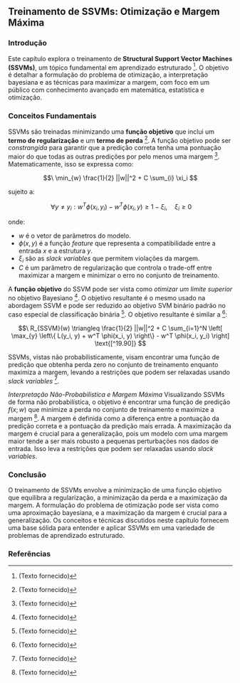 ## Treinamento de SSVMs: Otimização e Margem Máxima

### Introdução
Este capítulo explora o treinamento de **Structural Support Vector Machines (SSVMs)**, um tópico fundamental em aprendizado estruturado [^693]. O objetivo é detalhar a formulação do problema de otimização, a interpretação bayesiana e as técnicas para maximizar a margem, com foco em um público com conhecimento avançado em matemática, estatística e otimização.

### Conceitos Fundamentais
SSVMs são treinadas minimizando uma **função objetivo** que inclui um **termo de regularização** e um **termo de perda** [^693].  A função objetivo pode ser *constrangida* para garantir que a predição correta tenha uma pontuação maior do que todas as outras predições por pelo menos uma margem [^693]. Matematicamente, isso se expressa como:

$$\
\min_{w} \frac{1}{2} ||w||^2 + C \sum_{i} \xi_i
$$

sujeito a:

$$\
\forall y \neq y_i: w^T \phi(x_i, y_i) - w^T \phi(x_i, y) \geq 1 - \xi_i, \quad \xi_i \geq 0
$$

onde:
*   $w$ é o vetor de parâmetros do modelo.
*   $\phi(x, y)$ é a função *feature* que representa a compatibilidade entre a entrada $x$ e a estrutura $y$.
*   $\xi_i$ são as *slack variables* que permitem violações da margem.
*   $C$ é um parâmetro de regularização que controla o trade-off entre maximizar a margem e minimizar o erro no conjunto de treinamento.

A **função objetivo** do SSVM pode ser vista como *otimizar um limite superior* no objetivo Bayesiano [^693]. O objetivo resultante é o mesmo usado na abordagem SSVM e pode ser reduzido ao objetivo SVM binário padrão no caso especial de classificação binária [^693].
O objetivo resultante é similar a [^693]:

$$\
R_{SSVM}(w) \triangleq \frac{1}{2} ||w||^2 + C \sum_{i=1}^N \left[ \max_{y} \left\{ L(y_i, y) + w^T \phi(x_i, y) \right\} - w^T \phi(x_i, y_i) \right] \text{[^19.90]}
$$

SSVMs, vistas não probabilisticamente, visam encontrar uma função de predição que obtenha perda zero no conjunto de treinamento enquanto maximiza a margem, levando a restrições que podem ser relaxadas usando *slack variables* [^693].

*Interpretação Não-Probabilística e Margem Máxima*
Visualizando SSVMs de forma não probabilística, o objetivo é encontrar uma função de predição $f(x; w)$ que minimize a perda no conjunto de treinamento e maximize a margem [^693]. A margem é definida como a diferença entre a pontuação da predição correta e a pontuação da predição mais errada. A maximização da margem é crucial para a generalização, pois um modelo com uma margem maior tende a ser mais robusto a pequenas perturbações nos dados de entrada. Isso leva a restrições que podem ser relaxadas usando *slack variables*.

### Conclusão
O treinamento de SSVMs envolve a minimização de uma função objetivo que equilibra a regularização, a minimização da perda e a maximização da margem. A formulação do problema de otimização pode ser vista como uma aproximação bayesiana, e a maximização da margem é crucial para a generalização. Os conceitos e técnicas discutidos neste capítulo fornecem uma base sólida para entender e aplicar SSVMs em uma variedade de problemas de aprendizado estruturado.

### Referências
[^693]: (Texto fornecido)

<!-- END -->